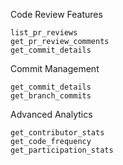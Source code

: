Code Review Features

    list_pr_reviews
    get_pr_review_comments
    get_commit_details

Commit Management

    get_commit_details
    get_branch_commits

Advanced Analytics

    get_contributor_stats
    get_code_frequency
    get_participation_stats